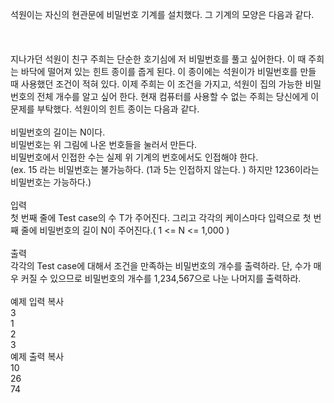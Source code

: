석원이는 자신의 현관문에 비밀번호 기계를 설치했다. 그 기계의 모양은 다음과 같다.<br><br><br><br>지나가던 석원이 친구 주희는 단순한 호기심에 저 비밀번호를 풀고 싶어한다. 이 때 주희는 바닥에 떨어져 있는 힌트 종이를 줍게 된다. 이 종이에는 석원이가 비밀번호를 만들 때 사용했던 조건이 적혀 있다. 이제 주희는 이 조건을 가지고, 석원이 집의 가능한 비밀번호의 전체 개수를 알고 싶어 한다. 현재 컴퓨터를 사용할 수 없는 주희는 당신에게 이 문제를 부탁했다. 석원이의 힌트 종이는 다음과 같다.<br><br>비밀번호의 길이는 N이다.<br>비밀번호는 위 그림에 나온 번호들을 눌러서 만든다.<br>비밀번호에서 인접한 수는 실제 위 기계의 번호에서도 인접해야 한다.<br>(ex. 15 라는 비밀번호는 불가능하다. (1과 5는 인접하지 않는다. ) 하지만 1236이라는 비밀번호는 가능하다.)<br><br>입력<br>첫 번째 줄에 Test case의 수 T가 주어진다. 그리고 각각의 케이스마다 입력으로 첫 번째 줄에 비밀번호의 길이 N이 주어진다.( 1 <= N <= 1,000 )<br><br>출력<br>각각의 Test case에 대해서 조건을 만족하는 비밀번호의 개수를 출력하라. 단, 수가 매우 커질 수 있으므로 비밀번호의 개수를 1,234,567으로 나눈 나머지를 출력하라.<br><br>예제 입력  복사<br>3<br>1<br>2<br>3<br>예제 출력  복사<br>10<br>26<br>74<br>
